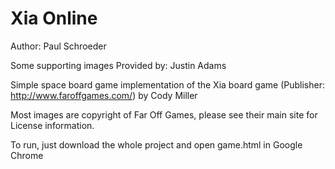 # Xia Online
Author: Paul Schroeder

Some supporting images Provided by: Justin Adams

Simple space board game implementation of the Xia board game (Publisher: http://www.faroffgames.com/) by Cody Miller

Most images are copyright of Far Off Games, please see their main site for License information.

To run, just download the whole project and open game.html in Google Chrome

